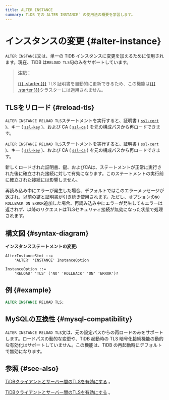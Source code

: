 ```yaml
---
title: ALTER INSTANCE
summary: TiDB での ALTER INSTANCE` の使用法の概要を学習します。
---
```


# インスタンスの変更 {#alter-instance}

`ALTER INSTANCE`文は、単一の TiDB インスタンスに変更を加えるために使用されます。現在、TiDB は`RELOAD TLS`句のみをサポートしています。

> **注記：**
>
> [{{{ .starter }}}](https://docs.pingcap.com/tidbcloud/select-cluster-tier#tidb-cloud-serverless) TLS 証明書を自動的に更新できるため、この機能は[{{{ .starter }}}](https://docs.pingcap.com/tidbcloud/select-cluster-tier#tidb-cloud-serverless)クラスターには適用されません。

## TLSをリロード {#reload-tls}

<CustomContent platform="tidb">

`ALTER INSTANCE RELOAD TLS`ステートメントを実行すると、証明書 ( [`ssl-cert`](/tidb-configuration-file.md#ssl-cert) )、キー ( [`ssl-key`](/tidb-configuration-file.md#ssl-key) )、および CA ( [`ssl-ca`](/tidb-configuration-file.md#ssl-ca) ) を元の構成パスから再ロードできます。

</CustomContent>

<CustomContent platform="tidb-cloud">

`ALTER INSTANCE RELOAD TLS`ステートメントを実行すると、証明書 ( [`ssl-cert`](https://docs.pingcap.com/tidb/stable/tidb-configuration-file#ssl-cert) )、キー ( [`ssl-key`](https://docs.pingcap.com/tidb/stable/tidb-configuration-file#ssl-key) )、および CA ( [`ssl-ca`](https://docs.pingcap.com/tidb/stable/tidb-configuration-file#ssl-ca) ) を元の構成パスから再ロードできます。

</CustomContent>

新しくロードされた証明書、鍵、およびCAは、ステートメントが正常に実行された後に確立された接続に対して有効になります。このステートメントの実行前に確立された接続には影響しません。

再読み込み中にエラーが発生した場合、デフォルトではこのエラーメッセージが返され、以前の鍵と証明書が引き続き使用されます。ただし、オプションの`NO ROLLBACK ON ERROR`追加した場合、再読み込み中にエラーが発生してもエラーは返されず、以降のリクエストはTLSセキュリティ接続が無効になった状態で処理されます。

## 構文図 {#syntax-diagram}

**インスタンスステートメントの変更:**

```ebnf+diagram
AlterInstanceStmt ::=
    'ALTER' 'INSTANCE' InstanceOption

InstanceOption ::=
    'RELOAD' 'TLS' ('NO' 'ROLLBACK' 'ON' 'ERROR')?
```

## 例 {#example}

```sql
ALTER INSTANCE RELOAD TLS;
```

## MySQLの互換性 {#mysql-compatibility}

`ALTER INSTANCE RELOAD TLS`文は、元の設定パスからの再ロードのみをサポートします。ロードパスの動的な変更や、TiDB 起動時の TLS 暗号化接続機能の動的な有効化はサポートしていません。この機能は、TiDB の再起動時にデフォルトで無効になります。

## 参照 {#see-also}

<CustomContent platform="tidb">

[TiDBクライアントとサーバー間のTLSを有効にする](/enable-tls-between-clients-and-servers.md) 。

</CustomContent>

<CustomContent platform="tidb-cloud">

[TiDBクライアントとサーバー間のTLSを有効にする](https://docs.pingcap.com/tidb/stable/enable-tls-between-clients-and-servers) 。

</CustomContent>
